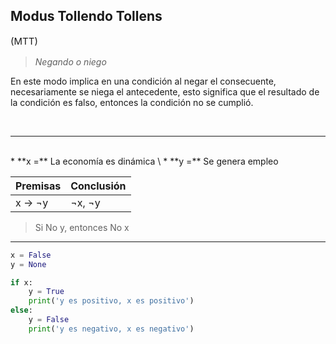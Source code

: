 ## **Modus Tollendo Tollens**
<p style="font-size: 15px"> (MTT)</p>

> *Negando o niego*

En este modo implica en una condición al negar el consecuente, necesariamente se niega el antecedente, esto significa que el resultado de la condición es falso, entonces la condición no se cumplió.

<br>

---

<br>
* **x =** La economía es dinámica \
* **y =** Se genera empleo


|Premisas |Conclusión|
|---------|----------|
| x -> ¬y |¬x, ¬y    |

> Si No y, entonces No x

---

```py
x = False
y = None

if x:
    y = True
    print('y es positivo, x es positivo')
else:
    y = False
    print('y es negativo, x es negativo')